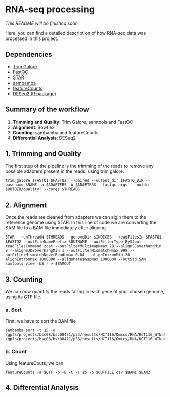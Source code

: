# RNA-seq processing

*This README will be finished soon* 

Here, you can find a detailed description of how RNA-seq data was processed in this project.

## Dependencies

* [Trim Galore](https://github.com/FelixKrueger/TrimGalore)
* [FastQC](https://www.bioinformatics.babraham.ac.uk/projects/fastqc/)
* [STAR](https://github.com/alexdobin/STAR/tree/master)
* [sambamba](https://github.com/biod/sambamba)
* [featureCounts](https://rnnh.github.io/bioinfo-notebook/docs/featureCounts.html)
* [DESeq2 (R package)](https://bioconductor.org/packages/release/bioc/html/DESeq2.html)


## Summary of the workflow

1. **Trimming and Quality**: Trim Galore, samtools and FastQC
2. **Alignment**: Bowtie2 
3. **Counting**: sambamba and featureCounts
4. **Differential Analysis**: DESeq2


## 1. Trimming and Quality
The first step of the pipeline is the trimming of the reads to remove any possible adapters present in the reads, using trim galore.

```{bash}
trim_galore $FASTQ1 $FASTQ2  --paired --output_dir $FASTQ_DIR --basename $NAME -a $ADAPTERS -A $ADAPTERS --fastqc_args '--outdir $OUTDIR/quality' --cores $THREADS
```

## 2. Alignment
Once the reads are cleaned from adapters we can algin them to the reference genome using STAR.
In this line of code we are converting the SAM file to a BAM file immediately after aligning.
```{bash}
STAR --runThreadN $THREADS --genomeDir $INDICES --readFilesIn $FASTQ1 $FASTQ2 --outFileNamePrefix $OUTNAME --outFilterType BySJout --readFilesCommand zcat --outFilterMultimapNmax 20 --alignSJoverhangMin 8 --alignSJDBoverhangMin 1 --outFilterMismatchNmax 999 --outFilterMismatchNoverReadLmax 0.04 --alignIntronMin 20 --alignIntronMax 1000000 --alignMatesGapMax 1000000 --outStd SAM | samtools view -bS - > $BAMOUT
```
## 3. Counting
We can now quantify the reads falling in each gene of your chosen genome, using its GTF file. 

### a. Sort 
First, we have to sort the BAM file
```{bash}
sambamba sort -t 15 -o /gpfs/projects/bsc08/bsc08471/p53/results/HCT116/Omics/RNA/HCT116_WTNutlin1h/results/RNA/alignment/HCT116_WTNutlin1h_RNA_1.sort.bam /gpfs/projects/bsc08/bsc08471/p53/results/HCT116/Omics/RNA/HCT116_WTNutlin1h/results/RNA/alignment/HCT116_WTNutlin1h_RNA_1.bam
```

### b. Count
Using featureCouts, we can 
```{bash}
featureCounts -a $GTF -p -B -C -T 15 -o $OUTFILE.csv $BAM1 $BAM2 
```

## 4. Differential Analysis
```{r}
```

